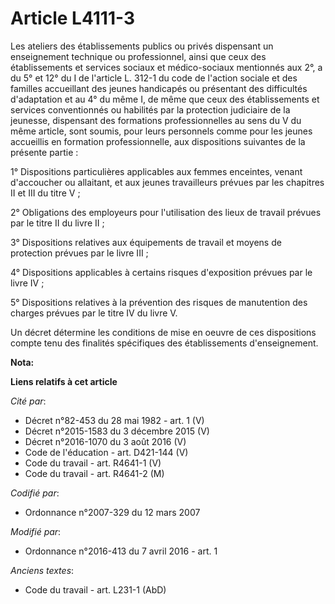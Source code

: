 # Article L4111-3

Les ateliers des établissements publics ou privés dispensant un enseignement technique ou professionnel, ainsi que ceux des
établissements et services sociaux et médico-sociaux mentionnés aux 2°, a du 5° et 12° du I de l'article L. 312-1 du code de
l'action sociale et des familles accueillant des jeunes handicapés ou présentant des difficultés d'adaptation et au 4° du
même I, de même que ceux des établissements et services conventionnés ou habilités par la protection judiciaire de la
jeunesse, dispensant des formations professionnelles au sens du V du même article, sont soumis, pour leurs personnels comme
pour les jeunes accueillis en formation professionnelle, aux dispositions suivantes de la présente partie : 

1° Dispositions particulières applicables aux femmes enceintes, venant d'accoucher ou allaitant, et aux jeunes travailleurs
prévues par les chapitres II et III du titre V ; 

2° Obligations des employeurs pour l'utilisation des lieux de travail prévues par le titre II du livre II ; 

3° Dispositions relatives aux équipements de travail et moyens de protection prévues par le livre III ; 

4° Dispositions applicables à certains risques d'exposition prévues par le livre IV ; 

5° Dispositions relatives à la prévention des risques de manutention des charges prévues par le titre IV du livre V. 

Un décret détermine les conditions de mise en oeuvre de ces dispositions compte tenu des finalités spécifiques des
établissements d'enseignement.

**Nota:**



**Liens relatifs à cet article**

_Cité par_:

  - Décret n°82-453 du 28 mai 1982 - art. 1 (V)
  - Décret n°2015-1583 du 3 décembre 2015 (V)
  - Décret n°2016-1070 du 3 août 2016 (V)
  - Code de l'éducation - art. D421-144 (V)
  - Code du travail - art. R4641-1 (V)
  - Code du travail - art. R4641-2 (M)

_Codifié par_:

  - Ordonnance n°2007-329 du 12 mars 2007

_Modifié par_:

  - Ordonnance n°2016-413 du 7 avril 2016 - art. 1

_Anciens textes_:

  - Code du travail - art. L231-1 (AbD)
